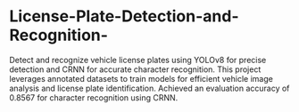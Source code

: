 # License-Plate-Detection-and-Recognition-
Detect and recognize vehicle license plates using YOLOv8 for precise detection and CRNN for accurate character recognition. This project leverages annotated datasets to train models for efficient vehicle image analysis and license plate identification. Achieved an evaluation accuracy of 0.8567 for character recognition using CRNN.
